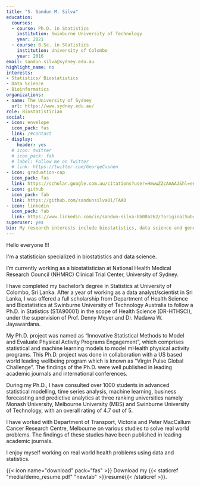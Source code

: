 ```yaml
---
title: "S. Sandun M. Silva"
education:
  courses:
  - course: Ph.D. in Statistics
    institution: Swinburne University of Technology
    year: 2021
  - course: B.Sc. in Statistics
    institution: University of Colombo
    year: 2016
email: sandun.silva@sydney.edu.au
highlight_name: no
interests:
- Statistics/ Biostatistics
- Data Science
- Bioinformatics
organizations:
- name: The University of Sydney
  url: https://www.sydney.edu.au/
role: Biostatistician
social:
- icon: envelope
  icon_pack: fas
  link: /#contact
- display:
    header: yes
  # icon: twitter
  # icon_pack: fab
  # label: Follow me on Twitter
  # link: https://twitter.com/GeorgeCushen
- icon: graduation-cap
  icon_pack: fas
  link: https://scholar.google.com.au/citations?user=HmwwZZcAAAAJ&hl=en
- icon: github
  icon_pack: fab
  link: https://github.com/sandunsilva01/TAAD
- icon: linkedin
  icon_pack: fab
  link: https://www.linkedin.com/in/sandun-silva-bb00a262/?originalSubdomain=au
superuser: yes
bio: My research interests include biostatistics, data science and genome-wide association studies (GWAS) 
---
```

Hello everyone !!! 

I'm a statistician specialized in biostatistics and data science. 

I’m currently working as a biostatistician at National Health Medical Research Council (NHMRC) Clinical Trial Center, University of Sydney. 

I have completed my bachelor’s degree in Statistics at University of Colombo, Sri Lanka. After a year of working as a data analyst/scientist in Sri Lanka, I was offered a full scholarship from Department of Health Science and Biostatistics at Swinburne University of Technology Australia to follow a Ph.D. in Statistics (STA90001) in the scope of Health Science (DR-HTHSCI), under the supervision of Prof. Denny Meyer and Dr. Madawa W. Jayawardana. 

My Ph.D. project was named as “Innovative Statistical Methods to Model and Evaluate Physical Activity Programs Engagement”, which comprises statistical and machine learning models to model mHealth physical activity programs. This Ph.D. project was done in collaboration with a US based world leading wellbeing program which is known as “Virgin Pulse Global Challenge”. The findings of the Ph.D. were well published in leading academic journals and international conferences.

During my Ph.D., I have consulted over 1000 students in advanced statistical modelling, time series analysis, machine learning, business forecasting and predictive analytics at three ranking universities namely Monash University, Melbourne University (MBS) and Swinburne University of Technology, with an overall rating of 4.7 out of 5. 

I have worked with Department of Transport, Victoria and Peter MacCallum Cancer Research Centre, Melbourne on various studies to solve real world problems. The findings of these studies have been published in leading academic journals. 

I enjoy myself working on real world health problems using data and statistics.

{{< icon name="download" pack="fas" >}} Download my {{< staticref "media/demo_resume.pdf" "newtab" >}}resumé{{< /staticref >}}.
